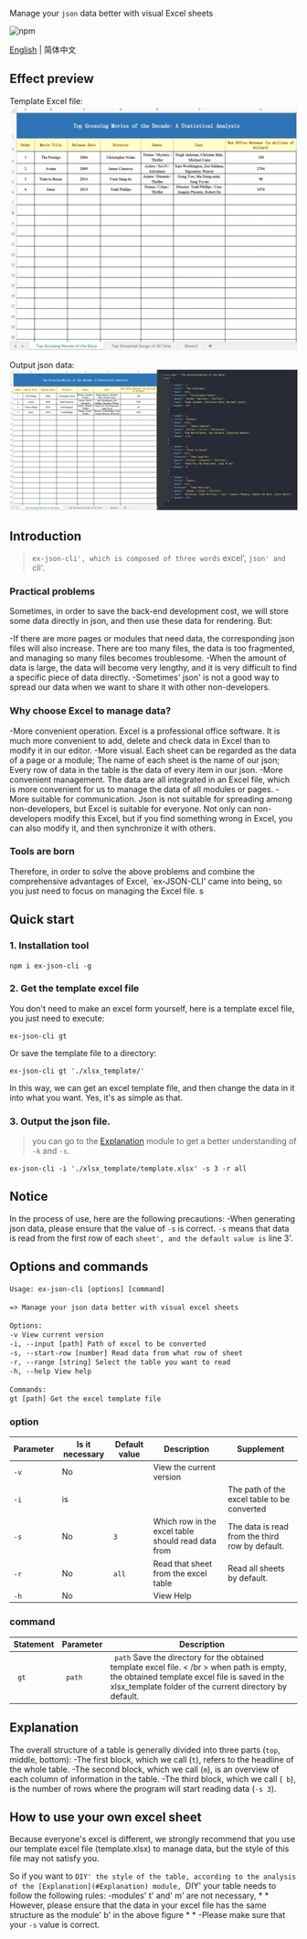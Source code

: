 Manage your `json` data better with visual Excel sheets

![npm](https://img.shields.io/badge/npm-v1.0.0-blue)

[English](./README.md) | 简体中文

</div>

## Effect preview

Template Excel file:
![template Excel file ](./media/template_excel.png)

Output json data:
![output json data ](./media/effects.png)

## Introduction
> ` ex-json-cli', which is composed of three words ` excel', ` json' and ` cli'.

### Practical problems
Sometimes, in order to save the back-end development cost, we will store some data directly in json, and then use these data for rendering. But:

-If there are more pages or modules that need data, the corresponding json files will also increase. There are too many files, the data is too fragmented, and managing so many files becomes troublesome.
-When the amount of data is large, the data will become very lengthy, and it is very difficult to find a specific piece of data directly.
-Sometimes' json' is not a good way to spread our data when we want to share it with other non-developers.

### Why choose Excel to manage data?
-More convenient operation. Excel is a professional office software. It is much more convenient to add, delete and check data in Excel than to modify it in our editor.
-More visual. Each sheet can be regarded as the data of a page or a module; The name of each sheet is the name of our json; Every row of data in the table is the data of every item in our json.
-More convenient management. The data are all integrated in an Excel file, which is more convenient for us to manage the data of all modules or pages.
-More suitable for communication. Json is not suitable for spreading among non-developers, but Excel is suitable for everyone. Not only can non-developers modify this Excel, but if you find something wrong in Excel, you can also modify it, and then synchronize it with others.

### Tools are born
Therefore, in order to solve the above problems and combine the comprehensive advantages of Excel, `ex-JSON-CLI' came into being, so you just need to focus on managing the Excel file. s

## Quick start
### 1. Installation tool
````npm
npm i ex-json-cli -g
````
### 2. Get the template excel file
You don't need to make an excel form yourself, here is a template excel file, you just need to execute:
````npm
ex-json-cli gt
````
Or save the template file to a directory:
````npm
ex-json-cli gt './xlsx_template/'
````
In this way, we can get an excel template file, and then change the data in it into what you want. Yes, it's as simple as that.
### 3. Output the json file.
> you can go to the [Explanation](#Explanation) module to get a better understanding of `-k` and `-s`.
````
ex-json-cli -i './xlsx_template/template.xlsx' -s 3 -r all
````

## Notice
In the process of use, here are the following precautions:
-When generating json data, please ensure that the value of `-s` is correct. `-s` means that data is read from the first row of each ` sheet', and the default value is ` line 3'.

## Options and commands
````npm
Usage: ex-json-cli [options] [command]

=> Manage your json data better with visual excel sheets

Options:
-v View current version
-i, --input [path] Path of excel to be converted
-s, --start-row [number] Read data from what row of sheet
-r, --range [string] Select the table you want to read
-h, --help View help

Commands:
gt [path] Get the excel template file
````

### option
| Parameter | Is it necessary | Default value | Description | Supplement
| ---| --- | --- | --- | ---
| `-v` | No || View the current version |
| `-i` | is ||| The path of the excel table to be converted |
| `-s` | No | `3` | Which row in the excel table should read data from | The data is read from the third row by default.
| `-r` | No | `all` | Read that sheet from the excel table | Read all sheets by default.
| `-h` | No || View Help |

### command
| Statement | Parameter | Description
| ---| --- | --- |
|` gt`|` path`|` path` Save the directory for the obtained template excel file. < /br > when path is empty, the obtained template excel file is saved in the xlsx_template folder of the current directory by default.

## <a id="Explanation">Explanation</a>

The overall structure of a table is generally divided into three parts (`top`, middle, bottom):
-The first block, which we call (`t`), refers to the headline of the whole table.
-The second block, which we call (`m`), is an overview of each column of information in the table.
-The third block, which we call (` b`), is the number of rows where the program will start reading data (`-s 3`).

## How to use your own excel sheet
Because everyone's excel is different, we strongly recommend that you use our template excel file (template.xlsx) to manage data, but the style of this file may not satisfy you.

So if you want to `DIY' the style of the table, according to the analysis of the [Explanation](#Explanation) module, `DIY' your table needs to follow the following rules:
-modules' t' and' m' are not necessary, * * However, please ensure that the data in your excel file has the same structure as the module' b' in the above figure * *
-Please make sure that your `-s` value is correct.
